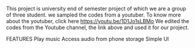 This project is university end of semester project of which we are a group of three student. we sampled the codes from a youtuber. To know more about the youtuber, click here https://youtu.be/1D1Jo1sLBMo
We edited the codes from the Youtube channel, the link above and used it for our project.

FEATURES
Play music 
Access audio from phone storage
Simple UI

